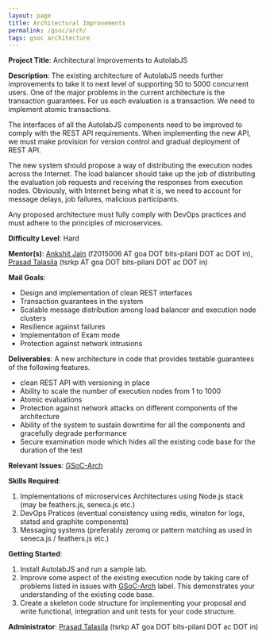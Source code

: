 ```yaml
---
layout: page
title: Architectural Improvements
permalink: /gsoc/arch/
tags: gsoc architecture
---
```

**Project Title**: Architectural Improvements to AutolabJS

**Description**:
The existing architecture of AutolabJS needs further improvements to take it to next level of supporting 50 to 5000 concurrent users. One of the major problems in the current architecture is the transaction guarantees. For us each evaluation is a transaction. We need to implement atomic transactions.

The interfaces of all the AutolabJS components need to be improved to comply with the REST API requirements. When implementing the new API, we must make provision for version control and gradual deployment of REST API.

The new system should propose a way of distributing the execution nodes across the Internet. The load balancer should take up the job of distributing the evaluation job requests and receiving the responses from execution nodes. Obviously, with Internet being what it is, we need to account for message delays, job failures, malicious participants.

Any proposed architecture must fully comply with DevOps practices and must adhere to the principles of microservices.

**Difficulty Level**: Hard

**Mentor(s)**: [Ankshit Jain](https://github.com/AnkshitJain) (f2015006 AT goa DOT bits-pilani DOT ac DOT in), [Prasad Talasila](https://github.com/prasadtalasila) (tsrkp AT goa DOT bits-pilani DOT ac DOT in)

**Mail Goals**:
* Design and implementation of clean REST interfaces
* Transaction guarantees in the system
* Scalable message distribution among load balancer and execution node clusters
* Resilience against failures
* Implementation of Exam mode
* Protection against network intrusions

**Deliverables**:
A new architecture in code that provides testable guarantees of the following features.
* clean REST API with versioning in place
* Ability to scale the number of execution nodes from 1 to 1000
* Atomic evaluations
* Protection against network attacks on different components of the architecture
* Ability of the system to sustain downtime for all the components and gracefully degrade performance
* Secure examination mode which hides all the existing code base for the duration of the test



**Relevant Issues**: [GSoC-Arch](https://github.com/AutolabJS/AutolabJS/labels/GSoC-Arch)

**Skills Required**:
1. Implementations of microservices Architectures using Node.js stack (may be feathers.js, seneca.js etc.)
1. DevOps Pratices (eventual consistency using redis, winston for logs, statsd and graphite components)
1. Messaging systems (preferably zeromq or pattern matching as used in seneca.js / feathers.js etc.)


**Getting Started**:
1. Install AutolabJS and run a sample lab.
1. Improve some aspect of the existing execution node by taking care of problems listed in issues with [GSoC-Arch](https://github.com/AutolabJS/AutolabJS/labels/GSoC-Arch) label. This demonstrates your understanding of the existing code base.
1. Create a skeleton code structure for implementing your proposal and write functional, integration and unit tests for your code structure.


**Administrator**: [Prasad Talasila](https://github.com/prasadtalasila) (tsrkp AT goa DOT bits-pilani DOT ac DOT in)
